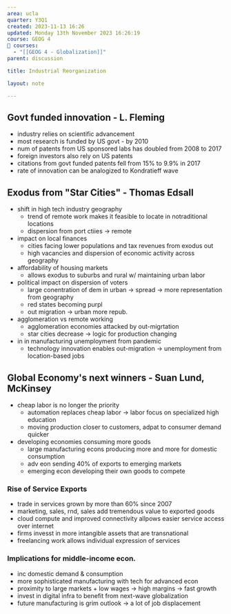 ```yaml
---
area: ucla
quarter: Y3Q1
created: 2023-11-13 16:26
updated: Monday 13th November 2023 16:26:19
course: GEOG 4
📕 courses:
  - "[[GEOG 4 - Globalization]]"
parent: discussion

title: Industrial Reorganization

layout: note

---
```

## Govt funded innovation - L. Fleming
- industry relies on scientific advancement
- most research is funded by US govt - by 2010
-  num of patents from US sponsored labs has doubled from 2008 to 2017
- foreign investors also rely on US patents
- citations from govt funded patents fell from 15% to 9.9% in 2017
- rate of innovation can be analogized to Kondratieff wave

## Exodus from "Star Cities" - Thomas Edsall
- shift in high tech industry geography
	- trend of remote work makes it feasible to locate in notraditional locations
	- dispersion from port ctiies -> remote
- impact on local finances
	- cities facing lower populations and tax revenues from exodus out
	- high vacancies and dispersion of economic activity across geography
- affordability of housing markets
	- allows exodus to suburbs and rural w/ maintaining urban labor
- political impact on dispersion of voters
	- large conentration of dem in urban -> spread -> more representation from geography
	- red states becoming purpl
	- out migration -> urban more repub.
- agglomeration vs remote working
	- agglomeration economies attacked by out-migrtation
	- star cities decrease -> logic for production changing
- in in manufacturing unemployment from pandemic
	- technology innovation enables out-migration -> unemployment from location-based jobs

## Global Economy's next winners - Suan Lund, McKinsey
- cheap labor is no longer the priority
	- automation replaces cheap labor -> labor focus on specialized high education
	- moving production closer to customers, adpat to consumer demand quicker
- developing economies consuming more goods
	- large manufacturing econs producing more and more for domestic consumption
	- adv eon sending 40% of exports to emerging markets
	- emerging econ developing their own goods to compete
### Rise of Service Exports
- trade in services grown by more than 60% since 2007
- marketing, sales, rnd, sales add tremendous value to exported goods
- cloud compute and improved connectivity allpows easier service access over internet
- firms invesst in more intangible assets that are transnational
- freelancing work allows individual expression of services
### Implications for middle-income econ.
- inc domestic demand & consumption
- more sophisticated manufacturing with tech for advanced econ
- proximity to large markets + low wages -> high margins -> fast growth
- invest in digital infra to benefit from next-wave globalization
- future manufacturing is grim outlook -> a lot of job displacement
